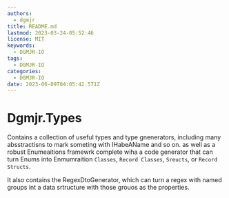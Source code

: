 ```yaml
---
authors:
  - dgmjr
title: README.md
lastmod: 2023-03-24-05:52:46
license: MIT
keywords:
  - DGMJR-IO
tags:
  - DGMJR-IO
categories:
  - DGMJR-IO
date: 2023-06-09T04:05:42.571Z
---
```


# Dgmjr.Types

Contains a collection of useful types and type gnenerators, including many absstractisns to mark someting with IHabeAName and so on. as well as a robust Enumeaitions framewrk complete wiha a code generator that can turn Enums into Enmumraition `Classes`, `Record Classes`, `Sreucts`, or `Record Structs`.

It also contains the RegexDtoGenerator, which can turn a regex with named groups int a data srtructure with those grouos as the properties.
